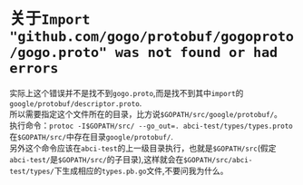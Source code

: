 # 关于`Import "github.com/gogo/protobuf/gogoproto/gogo.proto" was not found or had errors`  
实际上这个错误并不是找不到`gogo.proto`,而是找不到其中`import`的`google/protobuf/descriptor.proto`.  
所以需要指定这个文件所在的目录，比方说`$GOPATH/src/google/protobuf/`。  
执行命令：`protoc -I$GOPATH/src/ --go_out=. abci-test/types/types.proto`  
在`$GOPATH/src/`中存在目录`google/protobuf/`.  
另外这个命令应该在`abci-test`的上一级目录执行，也就是`$GOPATH/src`(假定`abci-test/`是`$GOPATH/src/`的子目录),这样就会在`$GOPATH/src/abci-test/types/`下生成相应的`types.pb.go`文件,不要问我为什么。
